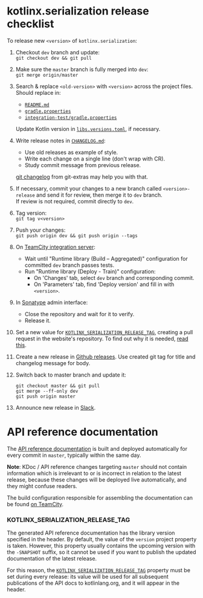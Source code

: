 # kotlinx.serialization release checklist

To release new `<version>` of `kotlinx.serialization`:

1. Checkout `dev` branch and update:<br>
   `git checkout dev && git pull`

3. Make sure the `master` branch is fully merged into `dev`:<br>
    `git merge origin/master`

4. Search & replace `<old-version>` with `<version>` across the project files. Should replace in:
   * [`README.md`](README.md)
   * [`gradle.properties`](gradle.properties)
   * [`integration-test/gradle.properties`](integration-test/gradle.properties)

   Update Kotlin version in [`libs.versions.toml`](gradle/libs.versions.toml), if necessary.

5. Write release notes in [`CHANGELOG.md`](CHANGELOG.md):
   * Use old releases as example of style.
   * Write each change on a single line (don't wrap with CR).
   * Study commit message from previous release.

    [git changelog](https://github.com/tj/git-extras/blob/master/Commands.md#git-changelog) from git-extras may help you with that.

6. If necessary, commit your changes to a new branch called `<version>-release` and send it for review, then merge it to `dev` branch.<br>
If review is not required, commit directly to `dev`.

6. Tag version:<br>
    `git tag v<version>`

8. Push your changes:<br>
   `git push origin dev && git push origin --tags`

1. On [TeamCity integration server](https://teamcity.jetbrains.com/project.html?projectId=KotlinTools_KotlinxSerialization&tab=projectOverview):
   * Wait until "Runtime library (Build – Aggregated)" configuration for committed `dev` branch passes tests.
   * Run "Runtime library (Deploy - Train)" configuration:
     * On 'Changes' tab, select `dev` branch and corresponding commit.
     * On 'Parameters' tab, find 'Deploy version' and fill in with `<version>`.

4. In [Sonatype](https://oss.sonatype.org/#stagingRepositories) admin interface:
   * Close the repository and wait for it to verify.
   * Release it.
   
5. Set a new value for [`KOTLINX_SERIALIZATION_RELEASE_TAG`](https://github.com/JetBrains/kotlin-web-site/blob/master/.teamcity/BuildParams.kt),
   creating a pull request in the website's repository. To find out why it is needed, [read this](#kotlinxserializationreleasetag).

6. Create a new release in [Github releases](https://github.com/Kotlin/kotlinx.serialization/releases). Use created git tag for title and changelog message for body.

1. Switch back to master branch and update it:<br>
   ```
   git checkout master && git pull
   git merge --ff-only dev
   git push origin master
   ```

5. Announce new release in [Slack](https://kotlinlang.slack.com).

# API reference documentation

The [API reference documentation](https://kotlinlang.org/api/kotlinx.serialization/) is built and deployed automatically
for every commit in `master`, typically within the same day.

**Note**: KDoc / API reference changes targeting `master` should not contain information which is irrelevant to or is 
incorrect in relation to the latest release, because these changes will be deployed live automatically, and they might
confuse readers.

The build configuration responsible for assembling the documentation can be found
[on TeamCity](https://buildserver.labs.intellij.net/buildConfiguration/Kotlin_KotlinSites_KotlinlangTeamcityDsl_KotlinxSerializationBuildApiReference).

### KOTLINX_SERIALIZATION_RELEASE_TAG

The generated API reference documentation has the library version specified in the header. By default, the value
of the `version` project property is taken. However, this property usually contains the upcoming version with
the `-SNAPSHOT` suffix, so it cannot be used if you want to publish the updated documentation of the latest release.

For this reason, the [`KOTLINX_SERIALIZATION_RELEASE_TAG`](https://github.com/JetBrains/kotlin-web-site/blob/master/.teamcity/BuildParams.kt)
property must be set during every release: its value will be used for all subsequent publications of the API docs to kotlinlang.org,
and it will appear in the header.

